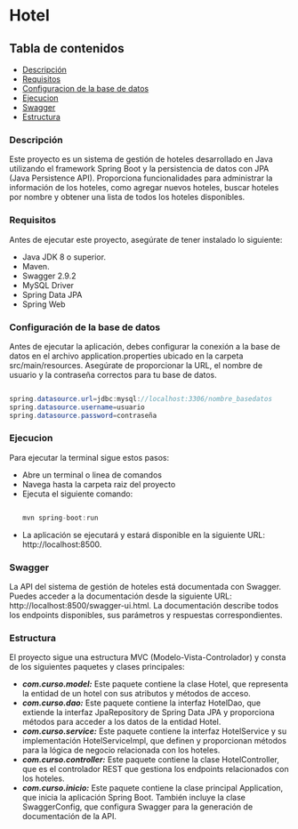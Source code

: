 # Hotel
## Tabla de contenidos
- [Descripción](#descripción)
- [Requisitos](#requisitos)
- [Configuracion de la base de datos](#configuracion)
- [Ejecucion](#ejecucion)
- [Swagger](#swagger)
- [Estructura](#estructura)

### Descripción
Este proyecto es un sistema de gestión de hoteles desarrollado en Java utilizando el framework Spring Boot y la persistencia de datos con JPA (Java Persistence API). Proporciona funcionalidades para administrar la información de los hoteles, como agregar nuevos hoteles, buscar hoteles por nombre y obtener una lista de todos los hoteles disponibles.

### Requisitos

Antes de ejecutar este proyecto, asegúrate de tener instalado lo siguiente:

- Java JDK 8 o superior.
- Maven.
- Swagger 2.9.2  
- MySQL Driver
- Spring Data JPA
- Spring Web

### Configuración de la base de datos

Antes de ejecutar la aplicación, debes configurar la conexión a la base de datos en el archivo application.properties ubicado en la carpeta src/main/resources. Asegúrate de proporcionar la URL, el nombre de usuario y la contraseña correctos para tu base de datos.

```Java

spring.datasource.url=jdbc:mysql://localhost:3306/nombre_basedatos
spring.datasource.username=usuario
spring.datasource.password=contraseña

```
   
### Ejecucion

Para ejecutar la terminal sigue estos pasos:
- Abre un terminal o linea de comandos
- Navega hasta la carpeta raiz del proyecto
- Ejecuta el siguiente comando:
   ```Java 

   mvn spring-boot:run 
   
   ```
- La aplicación se ejecutará y estará disponible en la siguiente URL: http://localhost:8500.


### Swagger

La API del sistema de gestión de hoteles está documentada con Swagger. Puedes acceder a la documentación desde la siguiente URL: http://localhost:8500/swagger-ui.html. La documentación describe todos los endpoints disponibles, sus parámetros y respuestas correspondientes.

### Estructura

El proyecto sigue una estructura MVC (Modelo-Vista-Controlador) y consta de los siguientes paquetes y clases principales:
+ ***com.curso.model:*** Este paquete contiene la clase Hotel, que representa la entidad de un hotel con sus atributos y métodos de acceso.
+ ***com.curso.dao:*** Este paquete contiene la interfaz HotelDao, que extiende la interfaz JpaRepository de Spring Data JPA y proporciona métodos para acceder a los datos de la entidad Hotel.
+ ***com.curso.service:*** Este paquete contiene la interfaz HotelService y su implementación HotelServiceImpl, que definen y proporcionan métodos para la lógica de negocio relacionada con los hoteles.
+ ***com.curso.controller:*** Este paquete contiene la clase HotelController, que es el controlador REST que gestiona los endpoints relacionados con los hoteles.
+ ***com.curso.inicio:*** Este paquete contiene la clase principal Application, que inicia la aplicación Spring Boot. También incluye la clase SwaggerConfig, que configura Swagger para la generación de documentación de la API.

     
    
    
    
